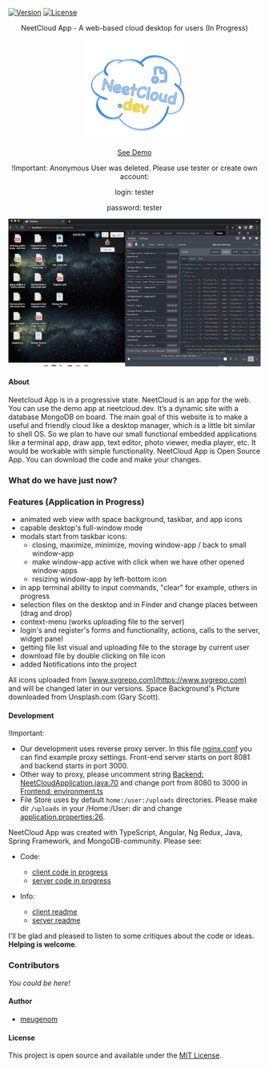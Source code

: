 [![Version](https://img.shields.io/badge/version-0.1.3-yellow.svg)](https://semver.org/spec/v1.0.0.html)
[![License](https://img.shields.io/badge/License-MIT-blue.svg)](./LICENSE)

<p align="center">
	NeetCloud App - A web-based cloud desktop for users (In Progress)
</p>

<p align="center">
	<img src="./neetcloud-logo.svg" data-canonical-src="./neetcloud-logo.svg" width="200" height="200" />
</p>

<p align="center">
	<a href="https://neetcloud.dev" >See Demo</a>
	<p align="center">!Important: Anonymous User was deleted. Please use tester or create own account:</p>
	<p align="center">login: tester</p>
	<p align="center">password: tester</p>
</p>

<p align="center">
	<img src="./assets/screenshot06092022.png" data-canonical-src="./assets/screenshot06092022.png"/>
</p>

#### **About**
Neetcloud App is in a progressive state.
NeetCloud is an app for the web. You can use the demo app at neetcloud.dev. It’s a dynamic site with a database MongoDB on board. The main goal of this website is to make a useful and friendly cloud like a desktop manager, which is a little bit similar to shell OS. So we plan to have our small functional embedded applications like a terminal app, draw app, text editor, photo viewer, media player, etc. It would be workable with simple functionality.
NeetCloud App is Open Source App. You can download the code and make your changes.

### **What do we have just now?**

### **Features** (Application in Progress)

- animated web view with space background, taskbar, and app icons
- capable desktop's full-window mode
- modals start from taskbar icons:
  - closing, maximize, minimize, moving window-app / back to small window-app
  - make window-app active with click when we have other opened window-apps
  - resizing window-app by left-bottom icon
- in app terminal ability to input commands, "clear" for example, others in progress
- selection files on the desktop and in Finder and change places between (drag and drop)
- context-menu (works uploading file to the server)
- login's and register's forms and functionality, actions, calls to the server, widget panel
- getting file list visual and uploading file to the storage by current user
- download file by double clicking on file icon
- added Notifications into the project

All icons uploaded from [www.svgrepo.com](https://www.svgrepo.com) and will be changed later in our versions.
Space Background's Picture downloaded from Unsplash.com (Gary Scott).

#### **Development**

!Important: 
- Our development uses reverse proxy server. In this file [nginx.conf](./nginx/nginx.conf) you can find example proxy settings. Front-end server starts on port 8081 and backend starts in port 3000. 
-  Other way to proxy, please uncomment string [Backend: NeetCloudApplication.java:70](./server/src/main/java/dev/neetcloud/api/NeetCloudApplication.java#L70) and change port from 8080 to 3000 in [Frontend: environment.ts](./client/src/environments/environment.ts)
- File Store uses by default ```home:/user:/uploads``` directories. Please make dir ```/uploads``` in your /Home:/User: dir and change [application.properties:26](./server/src/main/resources/application.properties#L26).

NeetCloud App was created with TypeScript, Angular, Ng Redux, Java, Spring Framework, and MongoDB-community. Please see:

- Code:
  - [client code in progress](./client/)
  - [server code in progress](/server/)

- Info:
  - [client readme](./client/README.md)
  - [server readme](./server/README.md)

I'll be glad and pleased to listen to some critiques about the code or ideas. **Helping is welcome**.

### **Contributors**

_You could be here!_

#### **Author**

- [meugenom](https://meugenom.com)

#### **License**

This project is open source and available under the [MIT License](./LICENSE).